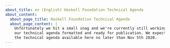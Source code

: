 ```yaml
---
about_title: en (English) Haskell Foundation Technical Agenda
about_content:
  about_page_title: Haskell Foundation Technical Agenda
  about_page_content: |
    Unfortunately we hit a small snag and we're currently still working on getting
    our technical agenda formatted and ready for publication. We expect to have
    the technical agenda available here no later than Nov 5th 2020.
---
```

